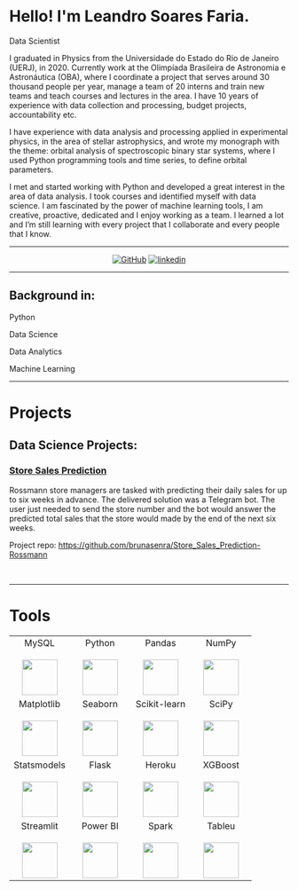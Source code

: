 # Hello! I'm Leandro Soares Faria. 

Data Scientist

I graduated in Physics from the Universidade do Estado do Rio de Janeiro (UERJ), in 2020. Currently work at the Olimpíada Brasileira de Astronomia e Astronáutica (OBA), where I coordinate a project that serves around 30 thousand people per year, manage a team of 20 interns and train new teams and teach courses and lectures in the area. I have 10 years of experience with data collection and processing, budget projects, accountability etc.

I have experience with data analysis and processing applied in experimental physics, in the area of stellar astrophysics, and wrote my monograph with the theme: orbital analysis of spectroscopic binary star systems, where I used Python programming tools and time series, to define orbital parameters.

I met and started working with Python and developed a great interest in the area of data analysis. I took courses and identified myself with data science. I am fascinated by the power of machine learning tools, I am creative, proactive, dedicated and I enjoy working as a team. I learned a lot and I’m still learning with every project that I collaborate and every people that I know.

---

<p align="center">
    <a href="https://github.com/LeandroSoaresFaria" target="_blank"><img alt="GitHub" src="https://img.shields.io/badge/-@LeandroSoaresFaria-181717?style=flat-square&logo=GitHub&logoColor=white"></a>
    <a href="https://www.linkedin.com/in/leandrosoaresfaria/" target="_blank"><img alt="linkedin" src="https://img.shields.io/badge/-LinkedIn-0077B5?style=flat-square&logo=Linkedin&logoColor=white"></a>

---

## Background in:

Python

Data Science

Data Analytics

Machine Learning

---
# Projects

## Data Science Projects:

### [Store Sales Prediction](https://github.com/brunasenra/Store_Sales_Prediction-Rossmann)

Rossmann store managers are tasked with predicting their daily sales for up to six weeks in advance. The delivered solution was a Telegram bot. The user just needed to send the store number and the bot would answer the predicted total sales that the store would made by the end of the next six weeks.

Project repo: https://github.com/brunasenra/Store_Sales_Prediction-Rossmann

<br>


---

# Tools

<table>
  <tbody>
    <tr valign="top">
      <td width="25%" align="center">
        <span>MySQL</span><br><br>
        <img height="64px" src="https://cdn.svgporn.com/logos/mysql.svg">
      </td>
      <td width="25%" align="center">
        <span>Python</span><br><br>
        <img height="64px" src="https://cdn.svgporn.com/logos/python.svg">
      </td>
      <td width="25%" align="center">
        <span>Pandas</span><br><br>
        <img height="64px" src="https://pandas.pydata.org/static/img/pandas.svg">
      </td>
      <td width="25%" align="center">
        <span>NumPy</span><br><br>
        <img height="64px" src="https://numpy.org/images/logos/numpy.svg">
      </td>
    </tr>
    <tr valign="top">
      <td width="25%" align="center">
        <span>Matplotlib</span><br><br>
        <img height="64px" src="https://matplotlib.org/_images/sphx_glr_logos2_001.png">
      </td>
      <td width="25%" align="center">
        <span>Seaborn</span><br><br>
        <img height="64px" src="https://seaborn.pydata.org/_static/logo-wide-lightbg.svg">
      </td>
      <td width="25%" align="center">
        <span>Scikit-learn</span><br><br>
        <img height="64px" src="https://scikit-learn.org/stable/_images/scikit-learn-logo-notext.png">
      </td>
      <td width="25%" align="center">
        <span>SciPy</span><br><br>
        <img height="64px" src="https://bids.berkeley.edu/sites/default/files/styles/450x254/public/projects/scipy_logo_450x254.png?itok=kcdZBxrP">
      </td>
    <tr valign="top">
      <td width="25%" align="center">
        <span>Statsmodels</span><br><br>
        <img height="64px" src="https://www.statsmodels.org/stable/_images/statsmodels-logo-v2.svg">
      </td>
      <td width="25%" align="center">
        <span>Flask</span><br><br>
        <img height="64px" src="https://flask.palletsprojects.com/en/1.1.x/_images/flask-logo.png">
      </td>
      <td width="25%" align="center">
        <span>Heroku</span><br><br>
        <img height="64px" src="https://blog.4linux.com.br/wp-content/uploads/2018/01/Heroku.png">
      </td>
      <td width="25%" align="center">
        <span>XGBoost</span><br><br>
        <img height="64px" src="https://upload.wikimedia.org/wikipedia/commons/6/69/XGBoost_logo.png">
      </td>
    <tr valign="top">
      <td width="25%" align="center">
        <span>Streamlit</span><br><br>
        <img height="64px" src="https://tecnothink.com.br/wp-content/uploads/2020/11/Streamlit_Logo_1.jpg">
      <td width="25%" align="center">
        <span>Power BI</span><br><br>
        <img height="64px" src="https://www.cetax.com.br/blog/wp-content/uploads/2016/10/PowerBI-e1557666264791.jpg">
       </td>
      <td width="25%" align="center">
        <span>Spark</span><br><br>
        <img height="64px" src="https://upload.wikimedia.org/wikipedia/commons/thumb/f/f3/Apache_Spark_logo.svg/1200px-Apache_Spark_logo.svg.png">
       </td>
      <td width="25%" align="center">
        <span>Tableu</span><br><br>
        <img height="64px" src="https://img.ibxk.com.br/2019/08/12/12154604838117.jpg">
       </td>        
    </tr>
  </tbody>
</table>

